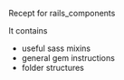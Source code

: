 Recept for rails_components

It contains 

* useful sass mixins
* general gem instructions
* folder structures
